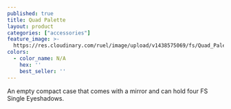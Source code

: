 ```yaml
---
published: true
title: Quad Palette
layout: product
categories: ["accessories"]
feature_image: >-
  https://res.cloudinary.com/ruel/image/upload/v1438575069/fs/Quad_Palette_PB246448.jpg
colors:
  - color_name: N/A
    hex: ''
    best_seller: ''
---
```

An empty compact case that comes with a mirror and can hold four FS Single Eyeshadows.
